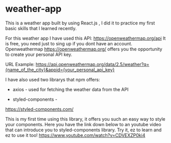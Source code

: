 # weather-app
This is a weather app built by using React.js , I did it to practice my first basic skills that I learned recently.

For this weather app I have used this API: https://openweathermap.org/api
It is free, you need just to sing up if you dont have an account.
Openweathermap https://openweathermap.org/ offers you the opportunity to create your personal API key.

URL Example: https://api.openweathermap.org/data/2.5/weather?q={name_of_the_city}&appid={your_personal_api_key}

I have also used two librarys that npm offers: 

- axios -
used for fetching the weather data from the API

- styled-components -

https://styled-components.com/

This is my first time using this library, it offers you such an easy way to style your components.
Here you have the link down below to an youtube video that can introduce you to styled-components library.
Try it, ez to learn and ez to use it too!
https://www.youtube.com/watch?v=CDVEXZP0ki4
